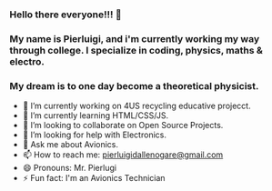### Hello there everyone!!! 👋

### My name is Pierluigi, and i'm currently working my way through college. I specialize in coding, physics, maths & electro.

### My dream is to one day become a theoretical physicist.

- 🔭 I’m currently working on  4US recycling educative projecct.
- 🌱 I’m currently learning HTML/CSS/JS.
- 👯 I’m looking to collaborate on Open Source Projects.
- 🤔 I’m looking for help with Electronics.
- 💬 Ask me about Avionics.
- 📫 How to reach me: pierluigidallenogare@gmail.com
- 😄 Pronouns: Mr. Pierlugi
- ⚡ Fun fact: I'm an Avionics Technician
